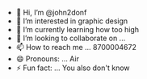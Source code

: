 - 👋 Hi, I’m @john2donf
- 👀 I’m interested in graphic design
- 🌱 I’m currently learning how too high
- 💞️ I’m looking to collaborate on ...
- 📫 How to reach me ... 8700004672
- 😄 Pronouns: ... Air
- ⚡ Fun fact: ... You also don't know

<!---
john2donf/john2donf is a ✨ special ✨ repository because its `README.md` (this file) appears on your GitHub profile.
You can click the Preview link to take a look at your changes.
--->
